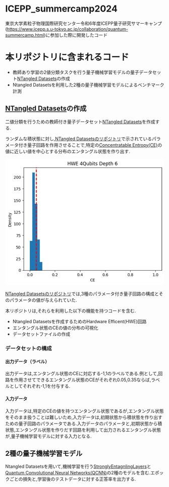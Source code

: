 # ICEPP_summercamp2024

東京大学素粒子物理国際研究センター令和6年度ICEPP量子研究サマーキャンプ(<https://www.icepp.s.u-tokyo.ac.jp/collaboration/quantum-summercamp.html>)に参加した際に開発したコード

# 本リポジトリに含まれるコード

* 教師あり学習の2値分類タスクを行う量子機械学習モデルの量子データセット[NTangled Datasets](https://github.com/LSchatzki/NTangled_Datasets?tab=readme-ov-file#ntangled-datasets)の作成
* Ntangled Datasetsを利用した2種の量子機械学習モデルによるベンチマーク計測

## [NTangled Datasets](https://github.com/LSchatzki/NTangled_Datasets?tab=readme-ov-file#ntangled-datasets)の作成

二値分類を行うための教師付き量子データセット[NTangled Datasets](https://github.com/LSchatzki/NTangled_Datasets?tab=readme-ov-file#ntangled-datasets)を作成する.

ランダムな積状態に対し,[NTangled Datasetsのリポジトリ](https://github.com/LSchatzki/NTangled_Datasets?tab=readme-ov-file#ntangled-datasets)で示されているパラメータ付き量子回路を作用させることで,特定の[Concentratable Entropy(CE)](https://arxiv.org/abs/2104.06923)の値に近しい値を中心とする分布のエンタングル状態を作り出す.

![q](image/4qubit.png)


[NTangled Datasetsのリポジトリ](https://github.com/LSchatzki/NTangled_Datasets?tab=readme-ov-file#ntangled-datasets)では,3種のパラメータ付き量子回路の構成とそのパラメータの値が与えられていた.

本リポジトリは,それらを利用した以下の機能を持つコードを含む.

* Ntangled Datasetsを作成するためのHardware Efficent(HWE)回路
* エンタングル状態のCEの値の分布の可視化
* データセットファイルの作成

### データセットの構成

#### 出力データ（ラベル）

出力データは,エンタングル状態のCEに対応する-1,1のラベルである.例として,回路を作用させてできるエンタングル状態のCEがそれぞれ0.05,0.35ならば,ラベルとしてそれぞれ-1,1を付与する.

#### 入力データ
入力データは,特定のCEの値を持つエンタングル状態であるが,エンタングル状態をそのまま扱うことは難しいため,入力データは,初期状態から積状態を作り出すための量子回路のパラメータである.入力データのパラメータと,初期状態から積状態,エンタングル状態を作りだす回路を利用して出力されるエンタングル状態が,量子機械学習モデルに対する入力となる.


## 2種の量子機械学習モデル
Ntangled Datasetsを用いて,機械学習を行う[StronglyEntagnlingLayers](https://docs.pennylane.ai/en/stable/code/api/pennylane.StronglyEntanglingLayers.html)と[Quantum Convolutional Neural Networks(QCNN)](https://www.tensorflow.org/quantum/tutorials/qcnn?hl=ja)の2種のモデルを含む.エポックごとの損失と,学習後のテストデータに対する正答率を出力する.
